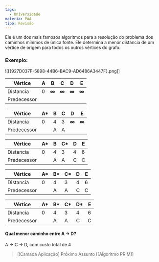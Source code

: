 ```yaml
---
tags:
  - Universidade
materia: PAA
tipo: Revisão
---
```

Ele é um dos mais famosos algoritmos para a resolução do problema dos caminhos mínimos de única fonte. Ele determina a menor distancia de um vértice de origem para todos os outros vértices do grafo.
### **Exemplo:**

![[{927D037F-5898-44B6-BAC9-AD6486A3447F}.png]]

| Vértice     | A   | B     | C     | D     | E     |
| ----------- | --- | ----- | ----- | ----- | ----- |
| Distancia   | 0   | **∞** | **∞** | **∞** | **∞** |
| Predecessor |     |       |       |       |       |

| Vértice     | A*  | B   | C   | D     | E     |
| ----------- | --- | --- | --- | ----- | ----- |
| Distancia   | 0   | 4   | 3   | **∞** | **∞** |
| Predecessor |     | A   | A   |       |       |

| Vértice     | A*  | B   | C*  | D   | E   |
| ----------- | --- | --- | --- | --- | --- |
| Distancia   | 0   | 4   | 3   | 4   | 6   |
| Predecessor |     | A   | A   | C   | C   |

| Vértice     | A*  | B*  | C*  | D   | E   |
| ----------- | --- | --- | --- | --- | --- |
| Distancia   | 0   | 4   | 3   | 4   | 6   |
| Predecessor |     | A   | A   | C   | C   |

| Vértice     | A*  | B*  | C*  | D*  | E   |
| ----------- | --- | --- | --- | --- | --- |
| Distancia   | 0   | 4   | 3   | 4   | 6   |
| Predecessor |     | A   | A   | C   | C   |

#### **Qual menor caminho entre A -> D?**

A -> C -> D, com custo total de 4


> [!Camada Aplicação] Próximo Assunto 
> [[Algoritmo PRIM]]